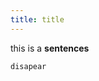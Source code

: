 ```yaml
---
title: title
---
```



<p>this is a <b>sentences</b></p>

<code>disapear</code>


<!--HONumber=Jun16_HO1-->


